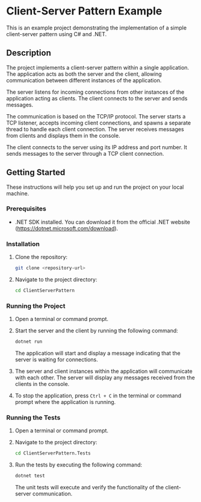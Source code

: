 # Client-Server Pattern Example

This is an example project demonstrating the implementation of a simple client-server pattern using C# and .NET.

## Description

The project implements a client-server pattern within a single application. The application acts as both the server and the client, allowing communication between different instances of the application.

The server listens for incoming connections from other instances of the application acting as clients. The client connects to the server and sends messages.

The communication is based on the TCP/IP protocol. The server starts a TCP listener, accepts incoming client connections, and spawns a separate thread to handle each client connection. The server receives messages from clients and displays them in the console.

The client connects to the server using its IP address and port number. It sends messages to the server through a TCP client connection.

## Getting Started

These instructions will help you set up and run the project on your local machine.


### Prerequisites
- .NET SDK installed. You can download it from the official .NET website (https://dotnet.microsoft.com/download).

### Installation

1. Clone the repository:

   ```bash
   git clone <repository-url>
   ```

2. Navigate to the project directory:

   ```bash
   cd ClientServerPattern
   ```

### Running the Project

1. Open a terminal or command prompt.

2. Start the server and the client by running the following command:

   ```bash
   dotnet run 
   ```

   The application will start and display a message indicating that the server is waiting for connections.

3. The server and client instances within the application will communicate with each other. The server will display any messages received from the clients in the console.

4. To stop the application, press `Ctrl + C` in the terminal or command prompt where the application is running.

### Running the Tests

1. Open a terminal or command prompt.

2. Navigate to the project directory:

   ```bash
   cd ClientServerPattern.Tests
   ```

3. Run the tests by executing the following command:

   ```bash
   dotnet test
   ```

   The unit tests will execute and verify the functionality of the client-server communication.
